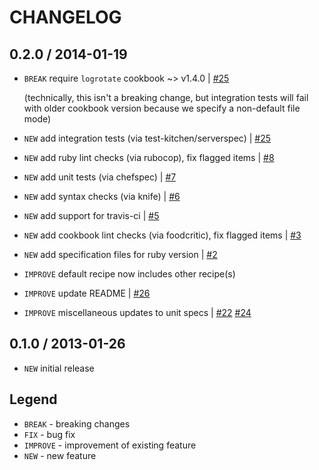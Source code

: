 CHANGELOG
=========

0.2.0 / 2014-01-19
------------------

- `BREAK` require `logrotate` cookbook ~> v1.4.0 | [#25][]

    (technically, this isn't a breaking change, but integration tests will fail with older cookbook version because we specify a non-default file mode)

- `NEW` add integration tests (via test-kitchen/serverspec) | [#25][]
- `NEW` add ruby lint checks (via rubocop), fix flagged items | [#8][]
- `NEW` add unit tests (via chefspec) | [#7][]
- `NEW` add syntax checks (via knife) | [#6][]
- `NEW` add support for travis-ci | [#5][]
- `NEW` add cookbook lint checks (via foodcritic), fix flagged items | [#3][]
- `NEW` add specification files for ruby version | [#2][]
- `IMPROVE` default recipe now includes other recipe(s)
- `IMPROVE` update README | [#26][]
- `IMPROVE` miscellaneous updates to unit specs | [#22][] [#24][]


0.1.0 / 2013-01-26
------------------

- `NEW` initial release


Legend
------

- `BREAK`   - breaking changes
- `FIX`     - bug fix
- `IMPROVE` - improvement of existing feature
- `NEW`     - new feature

<!--- The following link definition list is generated by PimpMyChangelog --->
[#2]: https://github.com/jhx/cookbook-logrotate_/issues/2
[#3]: https://github.com/jhx/cookbook-logrotate_/issues/3
[#5]: https://github.com/jhx/cookbook-logrotate_/issues/5
[#6]: https://github.com/jhx/cookbook-logrotate_/issues/6
[#7]: https://github.com/jhx/cookbook-logrotate_/issues/7
[#8]: https://github.com/jhx/cookbook-logrotate_/issues/8
[#22]: https://github.com/jhx/cookbook-logrotate_/issues/22
[#24]: https://github.com/jhx/cookbook-logrotate_/issues/24
[#25]: https://github.com/jhx/cookbook-logrotate_/issues/25
[#26]: https://github.com/jhx/cookbook-logrotate_/issues/26